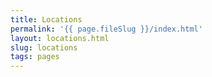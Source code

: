 ```yaml
---
title: Locations
permalink: '{{ page.fileSlug }}/index.html'
layout: locations.html
slug: locations
tags: pages
---
```



